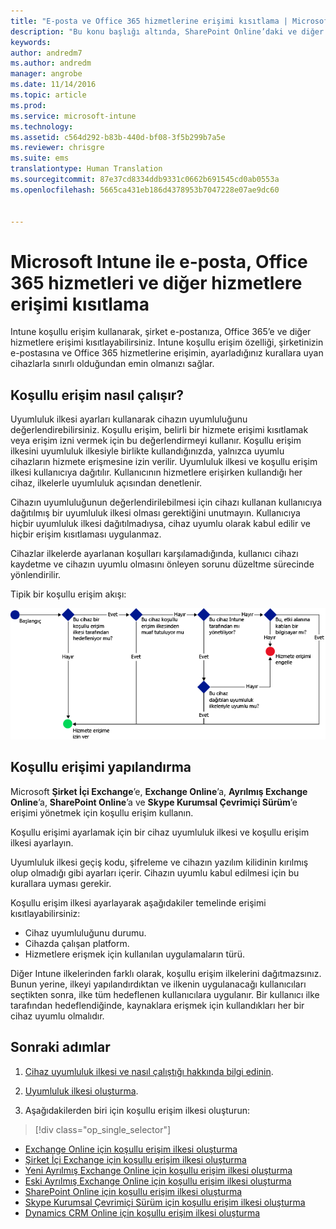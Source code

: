 ```yaml
---
title: "E-posta ve Office 365 hizmetlerine erişimi kısıtlama | Microsoft Intune"
description: "Bu konu başlığı altında, SharePoint Online’daki ve diğer hizmetlerdeki şirket e-postasına ve şirket verilerine yalnızca uyumlu cihazların erişmesine izin vermek için koşullu erişimi nasıl kullanabileceğiniz açıklanır."
keywords: 
author: andredm7
ms.author: andredm
manager: angrobe
ms.date: 11/14/2016
ms.topic: article
ms.prod: 
ms.service: microsoft-intune
ms.technology: 
ms.assetid: c564d292-b83b-440d-bf08-3f5b299b7a5e
ms.reviewer: chrisgre
ms.suite: ems
translationtype: Human Translation
ms.sourcegitcommit: 87e37cd8334ddb9331c0662b691545cd0ab0553a
ms.openlocfilehash: 5665ca431eb186d4378953b7047228e07ae9dc60


---
```


# <a name="restrict-access-to-email-office-365-and-other-services-with-microsoft-intune"></a>Microsoft Intune ile e-posta, Office 365 hizmetleri ve diğer hizmetlere erişimi kısıtlama
Intune koşullu erişim kullanarak, şirket e-postanıza, Office 365’e ve diğer hizmetlere erişimi kısıtlayabilirsiniz. Intune koşullu erişim özelliği, şirketinizin e-postasına ve Office 365 hizmetlerine erişimin, ayarladığınız kurallara uyan cihazlarla sınırlı olduğundan emin olmanızı sağlar.
## <a name="how-does-conditional-access-work"></a>Koşullu erişim nasıl çalışır?
Uyumluluk ilkesi ayarları kullanarak cihazın uyumluluğunu değerlendirebilirsiniz. Koşullu erişim, belirli bir hizmete erişimi kısıtlamak veya erişim izni vermek için bu değerlendirmeyi kullanır. Koşullu erişim ilkesini uyumluluk ilkesiyle birlikte kullandığınızda, yalnızca uyumlu cihazların hizmete erişmesine izin verilir. Uyumluluk ilkesi ve koşullu erişim ilkesi kullanıcıya dağıtılır. Kullanıcının hizmetlere erişirken kullandığı her cihaz, ilkelerle uyumluluk açısından denetlenir.

Cihazın uyumluluğunun değerlendirilebilmesi için cihazı kullanan kullanıcıya dağıtılmış bir uyumluluk ilkesi olması gerektiğini unutmayın.
Kullanıcıya hiçbir uyumluluk ilkesi dağıtılmadıysa, cihaz uyumlu olarak kabul edilir ve hiçbir erişim kısıtlaması uygulanmaz.

Cihazlar ilkelerde ayarlanan koşulları karşılamadığında, kullanıcı cihazı kaydetme ve cihazın uyumlu olmasını önleyen sorunu düzeltme sürecinde yönlendirilir.

Tipik bir koşullu erişim akışı:

![Şemada, bir cihazın hizmete erişimine izin verilmesini veya bu erişimin engellenmesini belirlemek için kullanılan karar noktaları gösterilmektedir](../media/ConditionalAccess4.png)

## <a name="how-to-configure-conditional-access"></a>Koşullu erişimi yapılandırma
Microsoft **Şirket İçi Exchange**’e, **Exchange Online**’a, **Ayrılmış Exchange Online**’a, **SharePoint Online**’a ve **Skype Kurumsal Çevrimiçi Sürüm**’e erişimi yönetmek için koşullu erişim kullanın.

Koşullu erişimi ayarlamak için bir cihaz uyumluluk ilkesi ve koşullu erişim ilkesi ayarlayın.

Uyumluluk ilkesi geçiş kodu, şifreleme ve cihazın yazılım kilidinin kırılmış olup olmadığı gibi ayarları içerir. Cihazın uyumlu kabul edilmesi için bu kurallara uyması gerekir.

Koşullu erişim ilkesi ayarlayarak aşağıdakiler temelinde erişimi kısıtlayabilirsiniz:
- Cihaz uyumluluğunu durumu.
- Cihazda çalışan platform.
- Hizmetlere erişmek için kullanılan uygulamaların türü.

Diğer Intune ilkelerinden farklı olarak, koşullu erişim ilkelerini dağıtmazsınız. Bunun yerine, ilkeyi yapılandırdıktan ve ilkenin uygulanacağı kullanıcıları seçtikten sonra, ilke tüm hedeflenen kullanıcılara uygulanır. Bir kullanıcı ilke tarafından hedeflendiğinde, kaynaklara erişmek için kullandıkları her bir cihaz uyumlu olmalıdır.


## <a name="next-steps"></a>Sonraki adımlar
1. [Cihaz uyumluluk ilkesi ve nasıl çalıştığı hakkında bilgi edinin](introduction-to-device-compliance-policies-in-microsoft-intune.md).

2. [Uyumluluk ilkesi oluşturma](create-a-device-compliance-policy-in-microsoft-intune.md).

2.  Aşağıdakilerden biri için koşullu erişim ilkesi oluşturun:
> [!div class="op_single_selector"]
  - [Exchange Online için koşullu erişim ilkesi oluşturma](restrict-access-to-exchange-online-with-microsoft-intune.md)
  - [Şirket İçi Exchange için koşullu erişim ilkesi oluşturma](restrict-access-to-exchange-onpremises-with-microsoft-intune.md)
  - [Yeni Ayrılmış Exchange Online için koşullu erişim ilkesi oluşturma](restrict-access-to-exchange-online-with-microsoft-intune.md)
  - [Eski Ayrılmış Exchange Online için koşullu erişim ilkesi oluşturma](restrict-access-to-exchange-onpremises-with-microsoft-intune.md)
  - [SharePoint Online için koşullu erişim ilkesi oluşturma](restrict-access-to-sharepoint-online-with-microsoft-intune.md)
  - [Skype Kurumsal Çevrimiçi Sürüm için koşullu erişim ilkesi oluşturma](restrict-access-to-skype-for-business-online-with-microsoft-intune.md)
  - [Dynamics CRM Online için koşullu erişim ilkesi oluşturma](restrict-access-to-dynamics-crm-online-with-microsoft-intune.md)



<!--HONumber=Dec16_HO2-->


